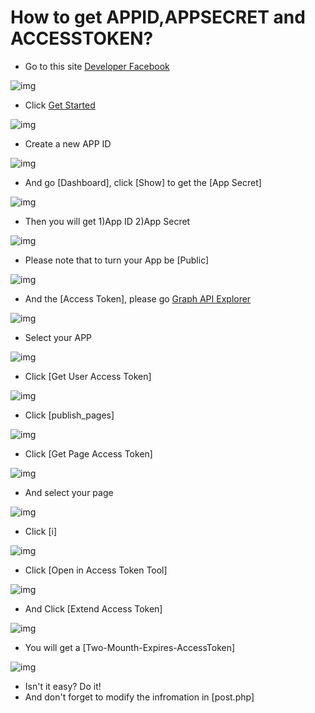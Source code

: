 # How to get APPID,APPSECRET and ACCESSTOKEN?
+ Go to this site [Developer Facebook](https://developer.facebook.com/)

![img](http://i.imgur.com/OGvLZGi.png)

+ Click [Get Started](#)

![img](http://i.imgur.com/jQ9xsoQ.png)

+ Create a new APP ID

![img](http://i.imgur.com/pEjlPqS.png)

+ And go [Dashboard], click [Show] to get the [App Secret]

![img](http://i.imgur.com/VCeM9dC.png)

+ Then you will get 1)App ID 2)App Secret

![img](http://i.imgur.com/hvRMeqQ.png)

+ Please note that to turn your App be [Public]

![img](http://i.imgur.com/ed3S923.png)

+ And the [Access Token], please go [Graph API Explorer](https://developers.facebook.com/tools/explorer)

![img](http://i.imgur.com/17rlN6b.png)

+ Select your APP

![img](http://i.imgur.com/3j4WctD.png)

+ Click [Get User Access Token]

![img](http://i.imgur.com/6CAEegN.png)

+ Click [publish_pages]

![img](http://i.imgur.com/kMf4E6P.png)

+ Click [Get Page Access Token]

![img](http://i.imgur.com/0Sms8Ip.png)

+ And select your page

![img](http://i.imgur.com/qXZHsVS.png)

+ Click [i]

![img](http://i.imgur.com/tO9Sxsq.png)

+ Click [Open in Access Token Tool]

![img](http://i.imgur.com/5xu8cEa.png)

+ And Click [Extend Access Token]

![img](http://i.imgur.com/ogQzSQe.png)

+ You will get a [Two-Mounth-Expires-AccessToken]

![img](http://i.imgur.com/rXGtR9t.png)


+ Isn't it easy? Do it!
+ And don't forget to modify the infromation in [post.php]
